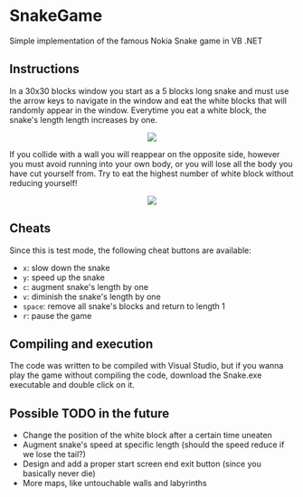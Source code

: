 # SnakeGame
Simple implementation of the famous Nokia Snake game in VB .NET

## Instructions

In a 30x30 blocks window you start as a 5 blocks long snake and must use the arrow keys to navigate in the window and eat the white blocks that will randomly appear in the window. Everytime you eat a white block, the snake's length length increases by one.

<p align="center">
  <img src="https://github.com/dario-marvin/SnakeGame/blob/master/snake0.png">
</p>

If you collide with a wall you will reappear on the opposite side, however you must avoid running into your own body, or you will lose all the body you have cut yourself from. Try to eat the highest number of white block without reducing yourself!

<p align="center">
  <img src="https://github.com/dario-marvin/SnakeGame/blob/master/snake_gif.gif">
</p>

## Cheats

Since this is test mode, the following cheat buttons are available:
- `x`: slow down the snake
- `y`: speed up the snake
- `c`: augment snake's length by one
- `v`: diminish the snake's length by one
- `space`: remove all snake's blocks and return to length 1
- `r`: pause the game

## Compiling and execution

The code was written to be compiled with Visual Studio, but if you wanna play the game without compiling the code, download the Snake.exe executable and double click on it.

## Possible TODO in the future

- Change the position of the white block after a certain time uneaten
- Augment snake's speed at specific length (should the speed reduce if we lose the tail?)
- Design and add a proper start screen end exit button (since you basically never die) 
- More maps, like untouchable walls and labyrinths
